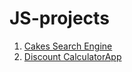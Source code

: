 # JS-projects

1. [Cakes Search Engine](https://karlasz.github.io/JS-projects/Wyszukiwarka/index)
2. [Discount CalculatorApp](https://karlasz.github.io/JS-projects/billCalculator/index)
